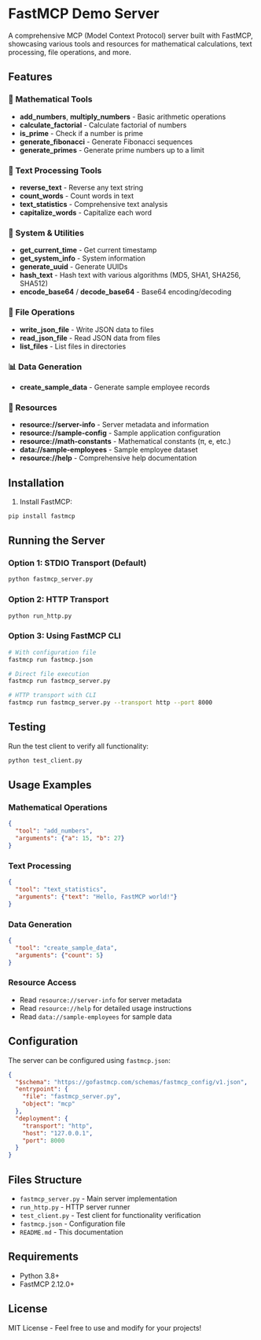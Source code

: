 # FastMCP Demo Server

A comprehensive MCP (Model Context Protocol) server built with FastMCP, showcasing various tools and resources for mathematical calculations, text processing, file operations, and more.

## Features

### 🧮 Mathematical Tools
- **add_numbers**, **multiply_numbers** - Basic arithmetic operations
- **calculate_factorial** - Calculate factorial of numbers
- **is_prime** - Check if a number is prime
- **generate_fibonacci** - Generate Fibonacci sequences
- **generate_primes** - Generate prime numbers up to a limit

### 📝 Text Processing Tools
- **reverse_text** - Reverse any text string
- **count_words** - Count words in text
- **text_statistics** - Comprehensive text analysis
- **capitalize_words** - Capitalize each word

### 🔧 System & Utilities
- **get_current_time** - Get current timestamp
- **get_system_info** - System information
- **generate_uuid** - Generate UUIDs
- **hash_text** - Hash text with various algorithms (MD5, SHA1, SHA256, SHA512)
- **encode_base64** / **decode_base64** - Base64 encoding/decoding

### 📁 File Operations
- **write_json_file** - Write JSON data to files
- **read_json_file** - Read JSON data from files
- **list_files** - List files in directories

### 📊 Data Generation
- **create_sample_data** - Generate sample employee records

### 📖 Resources
- **resource://server-info** - Server metadata and information
- **resource://sample-config** - Sample application configuration
- **resource://math-constants** - Mathematical constants (π, e, etc.)
- **data://sample-employees** - Sample employee dataset
- **resource://help** - Comprehensive help documentation

## Installation

1. Install FastMCP:
```bash
pip install fastmcp
```

## Running the Server

### Option 1: STDIO Transport (Default)
```bash
python fastmcp_server.py
```

### Option 2: HTTP Transport
```bash
python run_http.py
```

### Option 3: Using FastMCP CLI
```bash
# With configuration file
fastmcp run fastmcp.json

# Direct file execution
fastmcp run fastmcp_server.py

# HTTP transport with CLI
fastmcp run fastmcp_server.py --transport http --port 8000
```

## Testing

Run the test client to verify all functionality:
```bash
python test_client.py
```

## Usage Examples

### Mathematical Operations
```json
{
  "tool": "add_numbers",
  "arguments": {"a": 15, "b": 27}
}
```

### Text Processing
```json
{
  "tool": "text_statistics", 
  "arguments": {"text": "Hello, FastMCP world!"}
}
```

### Data Generation
```json
{
  "tool": "create_sample_data",
  "arguments": {"count": 5}
}
```

### Resource Access
- Read `resource://server-info` for server metadata
- Read `resource://help` for detailed usage instructions
- Read `data://sample-employees` for sample data

## Configuration

The server can be configured using `fastmcp.json`:

```json
{
  "$schema": "https://gofastmcp.com/schemas/fastmcp_config/v1.json",
  "entrypoint": {
    "file": "fastmcp_server.py",
    "object": "mcp"
  },
  "deployment": {
    "transport": "http",
    "host": "127.0.0.1",
    "port": 8000
  }
}
```

## Files Structure

- `fastmcp_server.py` - Main server implementation
- `run_http.py` - HTTP server runner
- `test_client.py` - Test client for functionality verification
- `fastmcp.json` - Configuration file
- `README.md` - This documentation

## Requirements

- Python 3.8+
- FastMCP 2.12.0+

## License

MIT License - Feel free to use and modify for your projects!